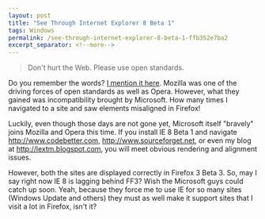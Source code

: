 ```yaml
---
layout: post
title: "See Through Internet Explorer 8 Beta 1"
tags: Windows
permalink: /see-through-internet-explorer-8-beta-1-ffb352e7ba2
excerpt_separator: <!--more-->
---
```

> Don't hurt the Web. Please use open standards.

Do you remember the words? [I mention it here](/the-wallpaper-for-mozilla-developer-center-36420430e1d6). Mozilla was one of the driving forces of open standards as well as Opera. However, what they gained was incompatibility brought by Microsoft. How many times I navigated to a site and saw elements misaligned in Firefox!

Luckily, even though those days are not gone yet, Microsoft itself "bravely" joins Mozilla and Opera this time. If you install IE 8 Beta 1 and navigate http://www.codebetter.com, http://www.sourceforget.net, or even my blog at http://lextm.blogspot.com, you will meet obvious rendering and alignment issues.

However, both the sites are displayed correctly in Firefox 3 Beta 3. So, may I say right now IE 8 is lagging behind FF3? Wish the Microsoft guys could catch up soon. Yeah, because they force me to use IE for so many sites (Windows Update and others) they must as well make it support sites that I visit a lot in Firefox, isn't it?
<!--more-->

